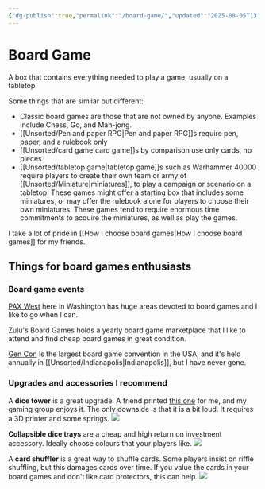 ```yaml
---
{"dg-publish":true,"permalink":"/board-game/","updated":"2025-08-05T13:32:52.388-07:00"}
---
```


# Board Game

A box that contains everything needed to play a game, usually on a tabletop. 

Some things that are similar but different:
- Classic board games are those that are not owned by anyone. Examples include Chess, Go, and Mah-jong.
- [[Unsorted/Pen and paper RPG\|Pen and paper RPG]]s require pen, paper, and a rulebook only
- [[Unsorted/card game\|card game]]s by comparison use only cards, no pieces.
- [[Unsorted/tabletop game\|tabletop game]]s such as Warhammer 40000 require players to create their own team or army of [[Unsorted/Miniature\|miniatures]], to play a campaign or scenario on a tabletop. These games might offer a starting box that includes some miniatures, or may offer the rulebook alone for players to choose their own miniatures. These games tend to require enormous time commitments to acquire the miniatures, as well as play the games.

I take a lot of pride in [[How I choose board games\|How I choose board games]] for my friends.

## Things for board games enthusiasts

### Board game events

[PAX West](https://west.paxsite.com/) here in Washington has huge areas devoted to board games and I like to go when I can.

Zulu's Board Games holds a yearly board game marketplace that I like to attend and find cheap board games in great condition.

[Gen Con](https://www.gencon.com/indy) is the largest board game convention in the USA, and it's held annually in [[Unsorted/Indianapolis\|Indianapolis]], but I have never gone.

### Upgrades and accessories I recommend

A **dice tower** is a great upgrade. A friend printed [this one](https://www.printables.com/model/1114938-smash-the-auto-reload-dice-tower) for me, and my gaming group enjoys it. The only downside is that it is a bit loud. It requires a 3D printer and some springs.
![](https://media.printables.com/media/prints/1114938/rich_content/0e6244e6-821a-44f6-9371-14aeeedd0f7b/dct-gif1.gif)

**Collapsible dice trays** are a cheap and high return on investment accessory. Ideally choose colours that your players like.
![](https://m.media-amazon.com/images/I/71o4J31tZoL._AC_SL1500_.jpg)

A **card shuffler** is a great way to shuffle cards. Some players insist on riffle shuffling, but this damages cards over time. If you value the cards in your board games and don't like card protectors, this can help.
![](https://m.media-amazon.com/images/I/71JEr1KURDL._AC_SL1500_.jpg)

